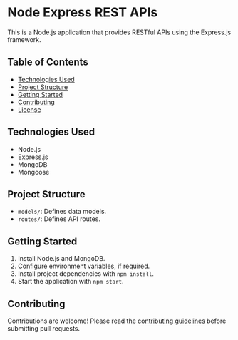 # Node Express REST APIs

This is a Node.js application that provides RESTful APIs using the Express.js framework.

## Table of Contents

- [Technologies Used](#technologies-used)
- [Project Structure](#project-structure)
- [Getting Started](#getting-started)
- [Contributing](#contributing)
- [License](#license)

## Technologies Used

- Node.js
- Express.js
- MongoDB
- Mongoose

## Project Structure

- `models/`: Defines data models.
- `routes/`: Defines API routes.

## Getting Started

1. Install Node.js and MongoDB.
2. Configure environment variables, if required.
3. Install project dependencies with `npm install`.
4. Start the application with `npm start`.

## Contributing

Contributions are welcome! Please read the [contributing guidelines](CONTRIBUTING.md) before submitting pull requests.

